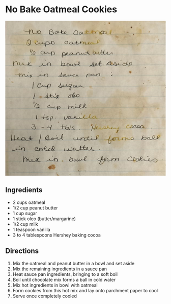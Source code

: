 # No Bake Oatmeal Cookies

![Recipe Scan](/static/images/no-bake-oatmeal.jpg "Recipe Scan")

## Ingredients
- 2 cups oatmeal
- 1/2 cup peanut butter
- 1 cup sugar
- 1 stick oleo (butter/margarine)
- 1/2 cup milk
- 1 teaspoon vanilla
- 3 to 4 tablespoons Hershey baking cocoa

## Directions
1. Mix the oatmeal and peanut butter in a bowl and set aside
2. Mix the remaining ingredients in a sauce pan
3. Heat sauce pan ingredients, bringing to a soft boil
4. Boil until chocolate mix forms a ball in cold water
5. Mix hot ingredients in bowl with oatmeal
6. Form cookies from this hot mix and lay onto parchment paper to cool
7. Serve once completely cooled